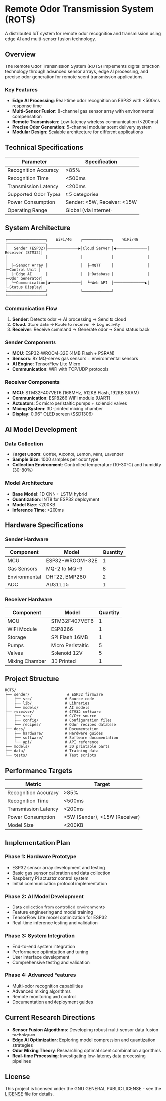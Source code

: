 # Remote Odor Transmission System (ROTS)

A distributed IoT system for remote odor recognition and transmission using edge AI and multi-sensor fusion technology.

## Overview

The Remote Odor Transmission System (ROTS) implements digital olfaction technology through advanced sensor arrays, edge AI processing, and precise odor generation for remote scent transmission applications.

### Key Features

- **Edge AI Processing**: Real-time odor recognition on ESP32 with <500ms response time
- **Multi-Sensor Fusion**: 8-channel gas sensor array with environmental compensation
- **Remote Transmission**: Low-latency wireless communication (<200ms)
- **Precise Odor Generation**: 5-channel modular scent delivery system
- **Modular Design**: Scalable architecture for different applications

## Technical Specifications

| Parameter | Specification |
|-----------|---------------|
| Recognition Accuracy | >85% |
| Recognition Time | <500ms |
| Transmission Latency | <200ms |
| Supported Odor Types | ≥5 categories |
| Power Consumption | Sender: <5W, Receiver: <15W |
| Operating Range | Global (via Internet) |

## System Architecture

```
┌─────────────────┐    WiFi/4G    ┌─────────────┐    WiFi/4G    ┌─────────────────┐
│   Sender (ESP32)│──────────────▶│Cloud Server │◀──────────────│ Receiver (STM32)│
│                 │               │             │               │                 │
│  ├─Sensor Array │               │  ├─MQTT     │               │  ├─Control Unit │
│  ├─Edge AI      │               │  ├─Database │               │  ├─Odor Generator│
│  └─Communication│◀──────────────│  └─Web API  │──────────────▶│  └─Status Display│
└─────────────────┘               └─────────────┘               └─────────────────┘
```

### Communication Flow
1. **Sender**: Detects odor → AI processing → Send to cloud
2. **Cloud**: Store data → Route to receiver → Log activity
3. **Receiver**: Receive command → Generate odor → Send status back

### Sender Components
- **MCU**: ESP32-WROOM-32E (4MB Flash + PSRAM)
- **Sensors**: 8x MQ-series gas sensors + environmental sensors
- **AI Engine**: TensorFlow Lite Micro
- **Communication**: WiFi with TCP/UDP protocols

### Receiver Components
- **MCU**: STM32F407VET6 (168MHz, 512KB Flash, 192KB SRAM)
- **Communication**: ESP8266 WiFi module (UART)
- **Actuators**: 5x micro peristaltic pumps + solenoid valves
- **Mixing System**: 3D-printed mixing chamber
- **Display**: 0.96" OLED screen (SSD1306)


## AI Model Development

### Data Collection
- **Target Odors**: Coffee, Alcohol, Lemon, Mint, Lavender
- **Sample Size**: 1000 samples per odor type
- **Collection Environment**: Controlled temperature (10-30°C) and humidity (30-80%)

### Model Architecture
- **Base Model**: 1D CNN + LSTM hybrid
- **Quantization**: INT8 for ESP32 deployment
- **Model Size**: <200KB
- **Inference Time**: <200ms


## Hardware Specifications

### Sender Hardware
| Component | Model | Quantity |
|-----------|-------|----------|
| MCU | ESP32-WROOM-32E | 1 |
| Gas Sensors | MQ-2 to MQ-9 | 8 |
| Environmental | DHT22, BMP280 | 2 |
| ADC | ADS1115 | 1 |

### Receiver Hardware
| Component | Model | Quantity |
|-----------|-------|----------|
| MCU | STM32F407VET6 | 1 |
| WiFi Module | ESP8266 | 1 |
| Storage | SPI Flash 16MB | 1 |
| Pumps | Micro Peristaltic | 5 |
| Valves | Solenoid 12V | 5 |
| Mixing Chamber | 3D Printed | 1 |

## Project Structure

```
ROTS/
├── sender/                 # ESP32 firmware
│   ├── src/               # Source code
│   ├── lib/               # Libraries
│   └── models/            # AI models
├── receiver/              # STM32 software
│   ├── src/               # C/C++ source
│   ├── config/            # Configuration files
│   └── recipes/           # Odor recipes database
├── docs/                  # Documentation
│   ├── hardware/          # Hardware guides
│   ├── software/          # Software documentation
│   └── api/               # API reference
├── models/                # 3D printable parts
├── data/                  # Training data
└── tests/                 # Test scripts
```


## Performance Targets

| Metric | Target |
|--------|--------|
| Recognition Accuracy | >85% |
| Recognition Time | <500ms |
| Transmission Latency | <200ms |
| Power Consumption | <5W (Sender), <15W (Receiver) |
| Model Size | <200KB |

## Implementation Plan

### Phase 1: Hardware Prototype 
- ESP32 sensor array development and testing
- Basic gas sensor calibration and data collection
- Raspberry Pi actuator control system
- Initial communication protocol implementation

### Phase 2: AI Model Development
- Data collection from controlled environments
- Feature engineering and model training
- TensorFlow Lite model optimization for ESP32
- Real-time inference testing and validation

### Phase 3: System Integration
- End-to-end system integration
- Performance optimization and tuning
- User interface development
- Comprehensive testing and validation

### Phase 4: Advanced Features
- Multi-odor recognition capabilities
- Advanced mixing algorithms
- Remote monitoring and control
- Documentation and deployment guides

## Current Research Directions

- **Sensor Fusion Algorithms**: Developing robust multi-sensor data fusion techniques
- **Edge AI Optimization**: Exploring model compression and quantization strategies
- **Odor Mixing Theory**: Researching optimal scent combination algorithms
- **Real-time Processing**: Investigating low-latency data processing pipelines



## License

This project is licensed under the GNU GENERAL PUBLIC LICENSE - see the [LICENSE](LICENSE) file for details.

